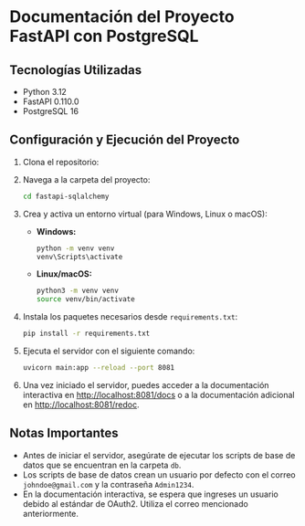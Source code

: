 # Documentación del Proyecto FastAPI con PostgreSQL

## Tecnologías Utilizadas

- Python 3.12
- FastAPI 0.110.0
- PostgreSQL 16

## Configuración y Ejecución del Proyecto

1. Clona el repositorio:

2. Navega a la carpeta del proyecto:

    ```bash
    cd fastapi-sqlalchemy
    ```

3. Crea y activa un entorno virtual (para Windows, Linux o macOS):

    - **Windows:**
        ```bash
        python -m venv venv
        venv\Scripts\activate
        ```

    - **Linux/macOS:**
        ```bash
        python3 -m venv venv
        source venv/bin/activate
        ```

4. Instala los paquetes necesarios desde `requirements.txt`:

    ```bash
    pip install -r requirements.txt
    ```

5. Ejecuta el servidor con el siguiente comando:

    ```bash
    uvicorn main:app --reload --port 8081
    ```

6. Una vez iniciado el servidor, puedes acceder a la documentación interactiva en [http://localhost:8081/docs](http://localhost:8081/docs) o a la documentación adicional en [http://localhost:8081/redoc](http://localhost:8081/redoc).

## Notas Importantes

- Antes de iniciar el servidor, asegúrate de ejecutar los scripts de base de datos que se encuentran en la carpeta `db`.
- Los scripts de base de datos crean un usuario por defecto con el correo `johndoe@gmail.com` y la contraseña `Admin1234`.
- En la documentación interactiva, se espera que ingreses un usuario debido al estándar de OAuth2. Utiliza el correo mencionado anteriormente.
